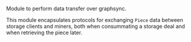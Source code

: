 Module to perform data transfer over graphsync.

This module encapsulates protocols for exchanging `Piece` data between storage clients and miners, both when consummating 
a storage deal and when retrieving the piece later.

